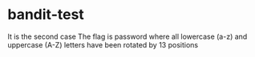 # bandit-test
It is the second case
The flag is password where all lowercase (a-z) and uppercase (A-Z) letters have been rotated by 13 positions
